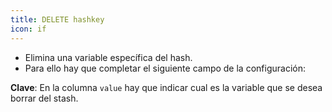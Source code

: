 ```yaml
---
title: DELETE hashkey
icon: if
---
```

* Elimina una variable específica del hash.
* Para ello hay que completar el siguiente campo de la configuración:

**Clave**: En la columna `value` hay que indicar cual es la variable que se desea borrar del stash.
